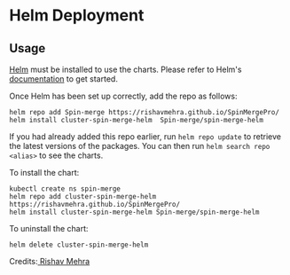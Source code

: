 # Helm Deployment

## Usage

[Helm](https://helm.sh) must be installed to use the charts. Please refer to
Helm's [documentation](https://helm.sh/docs) to get started.

Once Helm has been set up correctly, add the repo as follows:

```
helm repo add Spin-merge https://rishavmehra.github.io/SpinMergePro/
helm install cluster-spin-merge-helm  Spin-merge/spin-merge-helm

```

If you had already added this repo earlier, run `helm repo update` to retrieve
the latest versions of the packages. You can then run `helm search repo
<alias>` to see the charts.

To install the <chart-name> chart:

```
kubectl create ns spin-merge
helm repo add cluster-spin-merge-helm https://rishavmehra.github.io/SpinMergePro/
helm install cluster-spin-merge-helm Spin-merge/spin-merge-helm
```

To uninstall the chart:

    helm delete cluster-spin-merge-helm

Credits:[ Rishav Mehra](https://github.com/rishavmehra)
